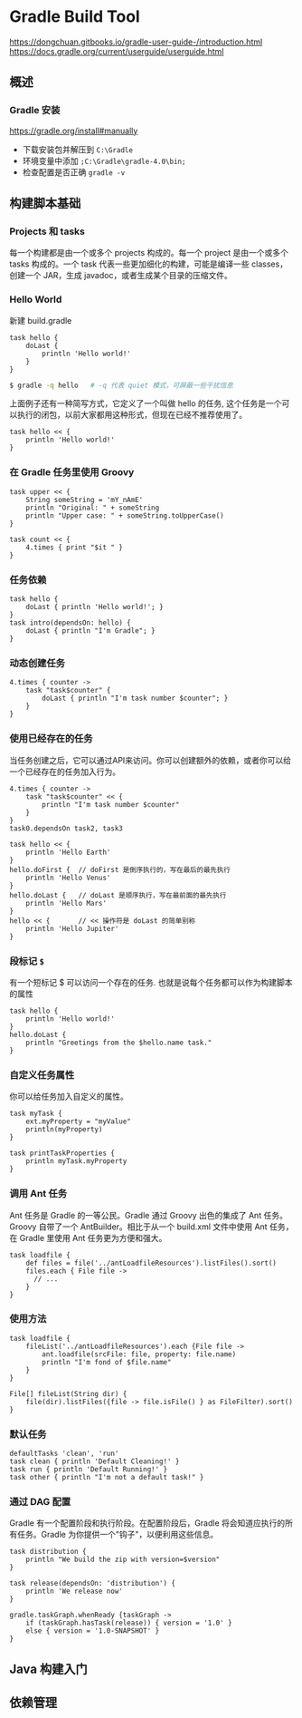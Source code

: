 # Gradle Build Tool

https://dongchuan.gitbooks.io/gradle-user-guide-/introduction.html  
https://docs.gradle.org/current/userguide/userguide.html

## 概述

### Gradle 安装

https://gradle.org/install#manually

* 下载安装包并解压到 `C:\Gradle`
* 环境变量中添加 `;C:\Gradle\gradle-4.0\bin;`
* 检查配置是否正确 `gradle -v`

## 构建脚本基础

### Projects 和 tasks

每一个构建都是由一个或多个 projects 构成的。每一个 project 是由一个或多个 tasks 构成的。一个 task 代表一些更加细化的构建，可能是编译一些 classes，创建一个 JAR，生成 javadoc，或者生成某个目录的压缩文件。

### Hello World

新建 build.gradle

```text
task hello {
    doLast {
        println 'Hello world!'
    }
}
```

```bash
$ gradle -q hello   # -q 代表 quiet 模式，可屏蔽一些干扰信息
```

上面例子还有一种简写方式，它定义了一个叫做 hello 的任务, 这个任务是一个可以执行的闭包，以前大家都用这种形式，但现在已经不推荐使用了。

```text
task hello << {
    println 'Hello world!'
}
```

### 在 Gradle 任务里使用 Groovy

```text
task upper << {
    String someString = 'mY_nAmE'
    println "Original: " + someString
    println "Upper case: " + someString.toUpperCase()
}

task count << {
    4.times { print "$it " }
}
```

### 任务依赖

```text
task hello {
    doLast { println 'Hello world!'; }
}
task intro(dependsOn: hello) {
    doLast { println "I'm Gradle"; }
}
```

### 动态创建任务

```text
4.times { counter ->
    task "task$counter" {
        doLast { println "I'm task number $counter"; }
    }
}
```

### 使用已经存在的任务

当任务创建之后，它可以通过API来访问。你可以创建额外的依赖，或者你可以给一个已经存在的任务加入行为。

```text
4.times { counter ->
    task "task$counter" << {
        println "I'm task number $counter"
    }
}
task0.dependsOn task2, task3

task hello << {
    println 'Hello Earth'
}
hello.doFirst {  // doFirst 是倒序执行的，写在最后的最先执行
    println 'Hello Venus'
}
hello.doLast {   // doLast 是顺序执行，写在最前面的最先执行
    println 'Hello Mars'
}
hello << {       // << 操作符是 doLast 的简单别称
    println 'Hello Jupiter'
}
```

### 段标记 `$`

有一个短标记 $ 可以访问一个存在的任务. 也就是说每个任务都可以作为构建脚本的属性

```text
task hello {
    println 'Hello world!'
}
hello.doLast {
    println "Greetings from the $hello.name task."
}
```

### 自定义任务属性

你可以给任务加入自定义的属性。

```text
task myTask {
    ext.myProperty = "myValue"
    println(myProperty)
}

task printTaskProperties {
    println myTask.myProperty
}
```

### 调用 Ant 任务

Ant 任务是 Gradle 的一等公民。Gradle 通过 Groovy 出色的集成了 Ant 任务。Groovy 自带了一个 AntBuilder。相比于从一个 build.xml 文件中使用 Ant 任务，在 Gradle 里使用 Ant 任务更为方便和强大。

```text
task loadfile {
    def files = file('../antLoadfileResources').listFiles().sort()
    files.each { File file ->
      // ...
    }
}
```

### 使用方法

```text
task loadfile {
    fileList('../antLoadfileResources').each {File file ->
        ant.loadfile(srcFile: file, property: file.name)
        println "I'm fond of $file.name"
    }
}

File[] fileList(String dir) {
    file(dir).listFiles({file -> file.isFile() } as FileFilter).sort()
}
```

### 默认任务

```text
defaultTasks 'clean', 'run'
task clean { println 'Default Cleaning!' }
task run { println 'Default Running!' }
task other { println "I'm not a default task!" }
```

### 通过 DAG 配置

Gradle 有一个配置阶段和执行阶段。在配置阶段后，Gradle 将会知道应执行的所有任务。Gradle 为你提供一个"钩子"，以便利用这些信息。

```text
task distribution {
    println "We build the zip with version=$version"
}

task release(dependsOn: 'distribution') {
    println 'We release now'
}

gradle.taskGraph.whenReady {taskGraph ->
    if (taskGraph.hasTask(release)) { version = '1.0' }
    else { version = '1.0-SNAPSHOT' }
}
```


## Java 构建入门




## 依赖管理



